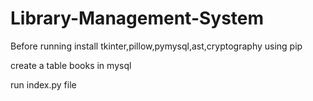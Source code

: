 # Library-Management-System
Before running install tkinter,pillow,pymysql,ast,cryptography using pip

create a table books in mysql 

run index.py file
